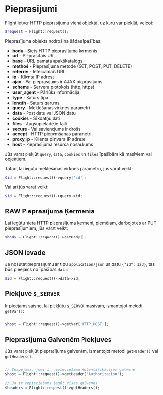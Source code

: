 # Pieprasījumi

Flight ietver HTTP pieprasījumu vienā objektā, uz kuru var piekļūt, veicot:

```php
$request = Flight::request();
```

Pieprasījuma objekts nodrošina šādas īpašības:

- **body** - Siets HTTP pieprasījuma ķermenis
- **url** - Pieprasītais URL
- **base** - URL pamata apakškatalogs
- **method** - Pieprasījuma metode (GET, POST, PUT, DELETE)
- **referrer** - Ieteicamais URL
- **ip** - Klienta IP adrese
- **ajax** - Vai pieprasījums ir AJAX pieprasījums
- **scheme** - Servera protokols (http, https)
- **user_agent** - Pārlūka informācija
- **type** - Saturs tipa
- **length** - Saturs garums
- **query** - Meklēšanas virknes parametri
- **data** - Post datu vai JSON datu
- **cookies** - Sīkdatņu dati
- **files** - Augšupielādētie faili
- **secure** - Vai savienojums ir drošs
- **accept** - HTTP pieņemšanas parametri
- **proxy_ip** - Klienta pilnvara IP adrese
- **host** - Pieprasījuma resursa nosaukums

Jūs varat piekļūt `query`, `data`, `cookies` un `files` īpašībām kā masīviem vai objektiem.

Tātad, lai iegūtu meklēšanas virknes parametru, jūs varat veikt:

```php
$id = Flight::request()->query['id'];
```

Vai arī jūs varat veikt:

```php
$id = Flight::request()->query->id;
```

## RAW Pieprasījuma Ķermenis

Lai iegūtu sieta HTTP pieprasījuma ķermeni, piemēram, darbojoties ar PUT pieprasījumiem, jūs varat veikt:

```php
$body = Flight::request()->getBody();
```

## JSON ievade

Ja nosūtāt pieprasījumu ar tipu `application/json` un datu `{"id": 123}`, tas būs pieejams no īpašības `data`:

```php
$id = Flight::request()->data->id;
```

## Piekļuve `$_SERVER`

Ir pieejams saīsne, lai piekļūtu `$_SERVER` masīvam, izmantojot metodi `getVar()`:

```php

$host = Flight::request()->getVar['HTTP_HOST'];
```

## Pieprasījuma Galvenēm Piekļuves

Jūs varat piekļūt pieprasījuma galvenēm, izmantojot metodi `getHeader()` vai `getHeaders()`:

```php

// Iespējams, jums ir nepieciešama Autentifikācijas galvene
$host = Flight::request()->getHeader('Authorization');

// Ja ir nepieciešams iegūt visas galvenes
$headers = Flight::request()->getHeaders();
```